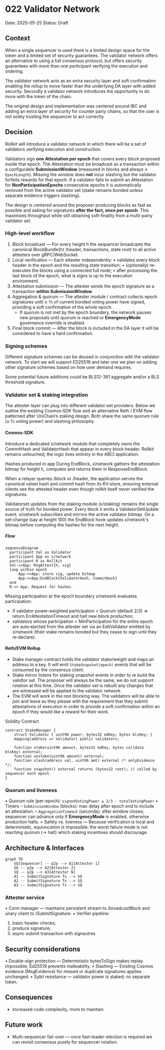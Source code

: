 # 022 Validator Network

Date: 2025-05-25
Status: Draft

## Context

When a single sequencer is used there is a limited design space for the token and a limited set of security guarantees. The validator network offers an alternative to using a full consensus protocol, but offers security guarantees with more than one participant verifying the execution and ordering.

The validator network acts as an extra security layer and soft confirmation enabling the rollup to move faster than the underlying DA layer with added security. Secondly a validator network introduces the opportunity to do more with the token of the chain.

The original design and implementation was centered around IBC and adding an extra layer of security for counter party chains, so that the user is not solely trusting the sequencer to act correctly

## Decision

Rollkit will introduce a validator network in which there will be a set of validators verifying execution and construction.

Validators sign **one Attestation per epoch** that covers every block proposed inside that
epoch.  The Attestation must be broadcast as a transaction within a configurable
**SubmissionWindow** (measured in blocks and always ≤ `EpochLength`).
Missing the window does **not** incur slashing but the validator forfeits rewards for that
epoch.
If a validator fails to submit an Attestation for **NonParticipationEpochs** consecutive
epochs it is automatically removed from the active validator set (stake remains bonded
unless separate evidence triggers slashing).

The design is centered around the proposer producing blocks as fast as possible and asking
for signatures **after the fact, once per epoch**.  This maximises throughput while still
obtaining soft-finality from a multi-party validator set.

### High-level workflow

 1. Block broadcast — For every height h the sequencer broadcasts the canonical BlockBundle(h) (header, transactions, state root) to all active attesters over gRPC/WebSocket.
 2. Local verification — Each attester independently:
 • validates every block header in the epoch and the resulting state transition;
 • (optionally) re-executes the blocks using a connected full node;
 • after processing the last block of the epoch, what is signs is up to the execution environment.
 3. Attestation submission — The attester sends the epoch signature as a transaction
   **within SubmissionWindow**.
 4. Aggregation & quorum — The attester module / contract collects epoch signatures until
   ≥ ⅔ of current bonded voting power have signed, providing a soft confirmation of the
   whole epoch.
    - If quorum is not met by the epoch boundary, the network pauses new proposals until
      quorum is reached or **EmergencyMode** governance override is enabled.
 5. Final block commit — After the block is included in the DA layer it will be considered to have a hard confirmation.

### Signing schemes

Different signature schemes can be doused in conjunction with the validator network. To start we will support ED25519 and later one we plan on adding other signature schemes based on how user demand requires.

Some potential future additions could be BLS12-381 aggregate and/or a BLS threshold signature.

### Validator set & staking integration

The attester layer can plug into different validator‑set providers. Below we outline the existing Cosmos‑SDK flow and an alternative Reth / EVM flow patterned after UniChain’s staking design. Both share the same quorum rule (≥ ⅔ voting power) and slashing philosophy.

#### Cosmos‑SDK

Introduce a dedicated x/network module that completely owns the CommitHash and ValidatorHash that appear in every block‑header. Rollkit remains untouched; the logic lives entirely in the ABCI application.

Hashes produced in‑app During EndBlock, x/network gathers the attestation bitmap for height h, computes and returns them in ResponseEndBlock.

When a relayer queries /block or /header, the application serves the canonical valset hash and commit hash from its KV‑store, ensuring external clients see the attested header even though rollkit itself never verified the signatures.

Validatorset updates from the staking module (x/staking) remains the single source of truth for bonded power. Every block it emits a ValidatorSetUpdate event. x/network subscribes and mirrors
the active validator bitmap. On a set‑change (say at height 100) the EndBlock hook updates x/network's bitmap before computing the hashes for the next height.

##### Flow

```mermaid
sequenceDiagram
  participant Val as Validator
  participant App as x/network
  participant R as Rollkit
  Val->>App: MsgAttest{h, sig}
  loop within epoch
      App->>App: store sig, update bitmap
      App->>App:EndBlock{ValidatorHash, CommitHash}
  end
  R->> App: Request for hashes
```

Missing participation at the epoch boundary x/network evaluates participation:

- if validator power‑weighted participation < Quorum (default 2/3) ⇒ return ErrAttestationTimeout and halt new block production;
- validators whose participation < MinParticipation for the entire epoch are auto‑ejected from the attester set via an EditValidator emitted by x/network (their stake remains bonded but they cease to sign until they re‑declare).

#### Reth/EVM Rollup

- Stake manager contract holds the validator stake/weight and maps an address to a key. It will emit `StakeSnapshot(epoch)` events that will be consumed by the consensus client.
- Stake mirror listens for staking snapshot events in order to re build the validtor set. The proposer will always be the same, we do not support rotation at this time. Once the validator set is rebuilt any changes that are witnessed will be applied to the validator network.
- The EVM will work in the non blocking way. The validators will be able to join and leave as they please with the requirement that they submit attestations of execution in order to provide a soft confirmation within an epoch if they would like a reward for their work.

Solidity Contract

```sol
contract StakeManager {
    struct Validator { uint96 power; bytes32 edKey; bytes blsKey; }
    mapping(address => Validator) public validators;

    function stake(uint96 amount, bytes32 edKey, bytes calldata blsKey) external;
    function unstake(uint96 amount) external;
    function slash(address val, uint96 amt) external /* onlyEvidence */;
    function snapshot() external returns (bytes32 root); // called by sequencer each epoch
}
```

### Quorum and liveness

 • Quorum rule (per-epoch): `signedVotingPower ≥ 2/3 · totalVotingPower`
 • Timers
   – `SubmissionWindow` (blocks): max delay after epoch end to include an attestation.
   – `AggregationTimeout` (seconds): after window closes; sequencer can advance only if
     **EmergencyMode** is enabled, otherwise production halts.
 • Safety vs. liveness — Because verification is local and deterministic, equivocation is impossible: the worst failure mode is not reaching quorum (→ halt) which staking incentives should discourage.

## Architecture & Interfaces

```mermaid
graph TD
    SQ[Sequencer] -- p2p --> A1[Attester 1]
    SQ -- p2p --> A2[Attester 2]
    SQ -- p2p --> A3[Attester N]
    A1 -- SubmitSignature Tx --> SQ
    A2 -- SubmitSignature Tx --> SQ
    A3 -- SubmitSignature Tx --> SQ
```

### Attester service

 • Conn manager — maintains persistent stream to /broadcastBlock and unary client to /SubmitSignature.
 • Verifier pipeline:

 1. basic header checks;
 2. produce signature;
 3. async submit transaction with signautres

## Security considerations

 • Double-sign protection — Deterministic bytesToSign makes replay impossible; Ed25519 prevents malleability.
 • Slashing — Existing Cosmos evidence (MsgEvidence) for missed or duplicate signatures applies unchanged.
 • Sybil resistance — validator power is staked; no separate token.

## Consequences

- Increased code complexity, more to maintain

## Future work

- Multi-sequencer fail-over — once fast-leader-election is required we can revisit consensus purely for sequencer rotation.
